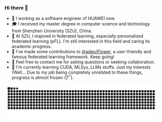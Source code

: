 ### Hi there 👋
<!--
<img align="right" src="https://github-readme-stats.vercel.app/api?username=KarhouTam&show_icons=true&count_private=true&theme=transparent" />
!-->

- 💼 I working as a software engineer of HUAWEI now.
- 🎓 I received my master degree in computer science and technology from Shenzhen University (SZU), China.
- 👀 At SZU, I majored in federated learning, especially personalized federated learning (pFL). I'm still interested in this field and caring its academic progress.
- 🎉 I've made some contributions to @[adap/Flower](https://github.com/adap/flower), a user-friendly and famous federated learning framework. Keep going!
- 🤗 Feel free to contact me for asking questions or seeking collaboration. 
- 🧐 I'm currently learning CUDA, MLSys, LLMs stuffs. Just my interests (Well... Due to my job being completely unrelated to these things, progress is almost frozen 😴). 

<!-- <img align="right" src="https://github-readme-stats.vercel.app/api/top-langs/?username=KarhouTam&layout=compact" /> -->

 
 <!-- 
 - 🎉 I recently released my first pFL work [pFedSim: Similarity-Aware Model Aggregation Towards Personalized Federated Learning](https://arxiv.org/abs/2305.15706), which is totally REPRODUCIBLE and I'm proud of it. The implementation is integrated in [FL-bench](https://github.com/KarhouTam/FL-bench). 
 !-->

<!-- [![FL-bench](https://github-readme-stats.vercel.app/api/pin/?username=KarhouTam&repo=FL-bench&theme=transparent)](https://github.com/KarhouTam/FL-bench) -->

<!--
<img src="https://github-profile-summary-cards.vercel.app/api/cards/profile-details?username=KarhouTam&theme=transparent"/>
!-->

<picture>
  <source media="(prefers-color-scheme: dark)" srcset="https://raw.githubusercontent.com/KarhouTam/KarhouTam/output/github-contribution-grid-snake-dark.svg">
  <source media="(prefers-color-scheme: light)" srcset="https://raw.githubusercontent.com/KarhouTam/KarhouTam/output/github-contribution-grid-snake.svg">
  <img alt="github contribution grid snake animation" src="https://raw.githubusercontent.com/KarhouTam/KarhouTam/output/github-contribution-grid-snake.svg">
</picture>
